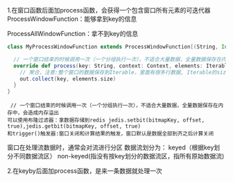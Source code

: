 1.在窗口函数后面加process函数，会获得一个包含窗口所有元素的可迭代器
ProcessWindowFunction：能够拿到key的信息

ProcessAllWindowFunction：拿不到key的信息

```scala
class MyProcessWindowFunction extends ProcessWindowFunction[(String, Int), (String, Long), String, TimeWindow] {

  // 一个窗口结束的时候调用一次（一个分组执行一次），不适合大量数据，全量数据保存在内存中，会造成内存溢出
  override def process(key: String, context: Context, elements: Iterable[(String, Int)], out: Collector[(String, Long)]): Unit = {
    // 聚合，注意:整个窗口的数据保存到Iterable，里面有很多行数据, Iterable的size就是日志的总行数
    out.collect(key, elements.size)
  }
}
```

     // 一个窗口结束的时候调用一次（一个分组执行一次），不适合大量数据，全量数据保存在内存中，会造成内存溢出
    可以使用布隆过滤器：拿数据存储到redis jedis.setbit(bitmapKey, offset, true),jedis.getbit(bitmapKey, offset, true)
    和trigger()触发器:窗口关闭和计算结果的触发，窗口默认是数据全部到齐之后计算关闭
窗口在处理流数据时，通常会对流进行分区
数据流划分为：
keyed（根据key划分不同数据流区）
non-keyed(指没有按key划分的数据流区，指所有原始数据流)


2.在keyby后面加process函数，是来一条数据就处理一次